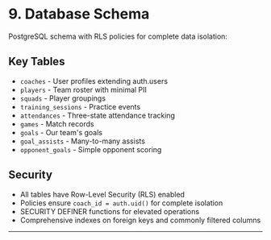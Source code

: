# 9. Database Schema

PostgreSQL schema with RLS policies for complete data isolation:

## Key Tables
- `coaches` - User profiles extending auth.users
- `players` - Team roster with minimal PII
- `squads` - Player groupings
- `training_sessions` - Practice events
- `attendances` - Three-state attendance tracking
- `games` - Match records
- `goals` - Our team's goals
- `goal_assists` - Many-to-many assists
- `opponent_goals` - Simple opponent scoring

## Security
- All tables have Row-Level Security (RLS) enabled
- Policies ensure `coach_id = auth.uid()` for complete isolation
- SECURITY DEFINER functions for elevated operations
- Comprehensive indexes on foreign keys and commonly filtered columns

---
